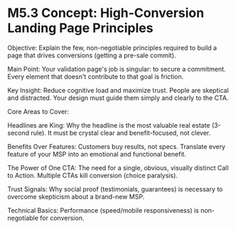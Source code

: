 # M5.3 Concept: High-Conversion Landing Page Principles
Objective: Explain the few, non-negotiable principles required to build a page that drives conversions (getting a pre-sale commit).

Main Point: Your validation page's job is singular: to secure a commitment. Every element that doesn't contribute to that goal is friction.

Key Insight: Reduce cognitive load and maximize trust. People are skeptical and distracted. Your design must guide them simply and clearly to the CTA.

Core Areas to Cover:

Headlines are King: Why the headline is the most valuable real estate (3-second rule). It must be crystal clear and benefit-focused, not clever.

Benefits Over Features: Customers buy results, not specs. Translate every feature of your MSP into an emotional and functional benefit.

The Power of One CTA: The need for a single, obvious, visually distinct Call to Action. Multiple CTAs kill conversion (choice paralysis).

Trust Signals: Why social proof (testimonials, guarantees) is necessary to overcome skepticism about a brand-new MSP.

Technical Basics: Performance (speed/mobile responsiveness) is non-negotiable for conversion.